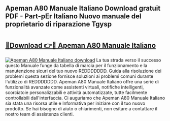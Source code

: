 ## Apeman A80 Manuale Italiano Download gratuit PDF - Part-pEr Italiano Nuovo manuale del proprietario di riparazione Tgysp

# <h2><a href="http://dfbuwds.blite.top/?on=Apeman+A80+Manuale+Italiano">🔗Download 👉🔴 Apeman A80 Manuale Italiano</a></h2>

[![Apeman A80 Manuale Italiano download](https://i.imgur.com/lujVjoI.png)](http://dfbuwds.blite.top/?on=Apeman+A80+Manuale+Italiano)
La tua strada verso il successo questo Manuale funge da tabella di marcia per il funzionamento e la manutenzione sicuri del tuo nuovo REDDDDDDD. Guida alla risoluzione dei problemi questa sezione fornisce soluzioni ai problemi comuni durante l'utilizzo di REDDDDDDD. Apeman A80 Manuale Italiano offre una serie di funzionalità avanzate come assistenti virtuali, notifiche intelligenti, scorciatoie personalizzabili e attività automatizzate, tutte facilmente controllabili dall'interfaccia. Ci auguriamo che Apeman A80 Manuale Italiano sia stata una risorsa utile e Informativa per iniziare con il tuo nuovo prodotto. Se hai bisogno di aiuto o chiarimenti, non esitare a contattare il nostro team di assistenza clienti.
